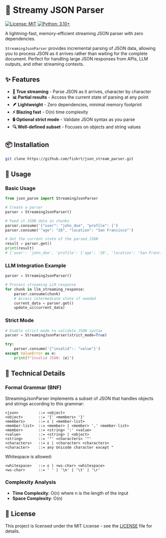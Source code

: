 # 🚀 Streamy JSON Parser

[![License: MIT](https://img.shields.io/badge/License-MIT-blue.svg)](https://opensource.org/licenses/MIT)
[![Python: 3.10+](https://img.shields.io/badge/Python-3.10+-blue.svg)](https://www.python.org/downloads/)

A lightning-fast, memory-efficient streaming JSON parser with zero dependencies.

`StreamingJsonParser` provides incremental parsing of JSON data, allowing you to process JSON as it arrives rather than waiting for the complete document. Perfect for handling large JSON responses from APIs, LLM outputs, and other streaming contexts.

## ✨ Features

- **🔄 True streaming** - Parse JSON as it arrives, character by character
- **📊 Partial results** - Access the current state of parsing at any point
- **🪶 Lightweight** - Zero dependencies, minimal memory footprint
- **⚡ Blazing fast** - O(n) time complexity
- **🔒 Optional strict mode** - Validate JSON syntax as you parse
- **🔍 Well-defined subset** - Focuses on objects and string values

## 📦 Installation
```bash
git clone https://github.com/fiskrt/json_stream_parser.git
```

## 🚀 Usage

### Basic Usage

```python
from json_parse import StreamingJsonParser

# Create a parser
parser = StreamingJsonParser()

# Feed it JSON data in chunks
parser.consume('{"user": "john_doe", "profile": {')
parser.consume('"age": "28", "location": "San Francisco"')

# Get the current state of the parsed JSON
result = parser.get()
print(result)
# {'user': 'john_doe', 'profile': {'age': '28', 'location': 'San Francisco'}}
```

### LLM Integration Example

```python
parser = StreamingJsonParser()

# Process streaming LLM response
for chunk in llm_streaming_response:
    parser.consume(chunk)
    # Access intermediate state if needed
    current_data = parser.get()
    update_ui(current_data)
```

### Strict Mode

```python
# Enable strict mode to validate JSON syntax
parser = StreamingJsonParser(strict_mode=True)

try:
    parser.consume('{"invalid":: "value"}')
except ValueError as e:
    print(f"Invalid JSON: {e}")
```

## 🔬 Technical Details

### Formal Grammar (BNF)

StreamingJsonParser implements a subset of JSON that handles objects and strings according to this grammar:

```
<json>         ::= <object>
<object>       ::= '{' <members> '}'
<members>      ::= ε | <member-list>
<member-list>  ::= <member> | <member> ',' <member-list>
<member>       ::= <string> ':' <value>
<value>        ::= <string> | <object>
<string>       ::= '"' <characters> '"'
<characters>   ::= ε | <character> <characters>
<character>    ::= any Unicode character except "
```

Whitespace is allowed:
```
<whitespace>   ::= ε | <ws-char> <whitespace>
<ws-char>      ::= ' ' | '\n' | '\t' | '\r'
```

### Complexity Analysis

- **Time Complexity**: O(n) where n is the length of the input
- **Space Complexity**: O(n)


## 📄 License

This project is licensed under the MIT License - see the [LICENSE](LICENSE) file for details.